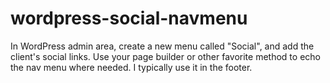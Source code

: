 # wordpress-social-navmenu
In WordPress admin area, create a new menu called "Social", and add the client's social links. Use your page builder or other favorite method to echo the nav menu where needed. I typically use it in the footer. 

